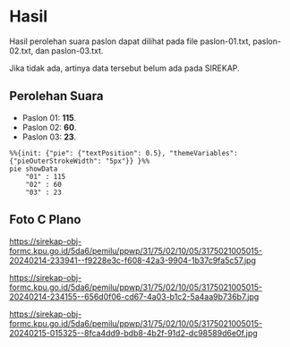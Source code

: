 # Hasil

Hasil perolehan suara paslon dapat dilihat pada file paslon-01.txt, paslon-02.txt, dan paslon-03.txt.

Jika tidak ada, artinya data tersebut belum ada pada SIREKAP.

## Perolehan Suara

 * Paslon 01: **115**.
 * Paslon 02: **60**.
 * Paslon 03: **23**.

```mermaid
%%{init: {"pie": {"textPosition": 0.5}, "themeVariables": {"pieOuterStrokeWidth": "5px"}} }%%
pie showData
    "01" : 115
    "02" : 60
    "03" : 23
```
## Foto C Plano

https://sirekap-obj-formc.kpu.go.id/5da6/pemilu/ppwp/31/75/02/10/05/3175021005015-20240214-233941--f9228e3c-f608-42a3-9904-1b37c9fa5c57.jpg

https://sirekap-obj-formc.kpu.go.id/5da6/pemilu/ppwp/31/75/02/10/05/3175021005015-20240214-234155--656d0f06-cd67-4a03-b1c2-5a4aa9b736b7.jpg

https://sirekap-obj-formc.kpu.go.id/5da6/pemilu/ppwp/31/75/02/10/05/3175021005015-20240215-015325--8fca4dd9-bdb8-4b2f-91d2-dc98589d6e0f.jpg
